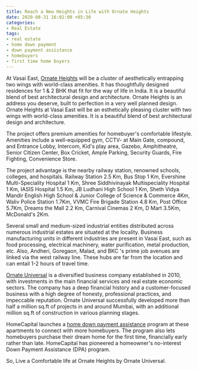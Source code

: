 ```yaml
---
title: Reach a New Heights in Life with Ornate Heights
date: 2020-08-31 16:02:00 +05:30
categories:
- Real Estate
tags:
- real estate
- home down payment
- down payment assistance
- homebuyers
- first time home buyers
---
```


At Vasai East, [Ornate Heights](https://homecapital.in/property/709/ornate-heights-1-bhk) will be a cluster of aesthetically entrapping two wings with world-class amenities. It has thoughtfully designed residences for 1 & 2 BHK that fit for the way of life in India. It is a beautiful blend of best architectural design and architecture. Ornate Heights is an address you deserve, built to perfection in a very well planned design. Ornate Heights at Vasai East will be an esthetically pleasing cluster with two wings with world-class amenities.  It is a beautiful blend of best architectural design and architecture.

The project offers premium amenities for homebuyer's comfortable lifestyle. Amenities include a well-equipped gym, CCTV- at Main Gate, compound, and Entrance Lobby, Intercom, Kid's play area, Gazebo, Amphitheatre, Senior Citizen Center, Box Cricket, Ample Parking, Security Guards, Fire Fighting, Convenience Store.

The project advantage is the nearby railway station, renowned schools, colleges, and hospitals. Railway Station 2.5 Km, Bus Stop 1 Km, Evershine Multi-Speciality Hospital 1 Km, Shree Siddhivinayak Multispeciality Hospital 1 Km, IASIS Hospital 1.5 Km, JB Ludhani High School 1 Km, Sheth Vidya Mandir English High School & Junior College of Science & Commerce 4Km, Waliv Police Station 1.7Km, VVMC Fire Brigade Station 4.8 Km, Post Office 5.7Km, Dreams the Mall 2.2 Km, Carnival Cinemas 2 Km, D Mart 3.5Km, McDonald's 2Km. 

Several small and medium-sized industrial entities distributed across numerous industrial estates are situated at the locality. Business manufacturing units in different industries are present in Vasai East, such as food processing, electrical machinery, water purification, metal production, etc. Also, Andheri, Goregaon, Malad, and BKC 's prime job avenues are linked via the west railway line. These hubs are far from the location and can entail 1-2 hours of travel time.

[Ornate Universal](https://homecapital.in/offering/developer/ornate-universal) is a diversified business company established in 2010, with investments in the main financial services and real estate economic sectors. The company has a deep financial history and a customer-focused business with a high degree of honesty, professional practices, and impeccable reputation. Ornate Universal successfully developed more than half a million sq.ft of projects in and around Mumbai, with an additional million sq.ft of construction in various planning stages.


HomeCapital launches a [home down payment assistance](https://homecapital.in/) program at these apartments to connect with more homebuyers. The program also lets homebuyers purchase their dream home for the first time, financially early rather than late. HomeCapital has pioneered a homeowner's no-interest Down Payment Assistance (DPA) program.

So, Live a Comfortable life at Ornate Heights by Ornate Universal.